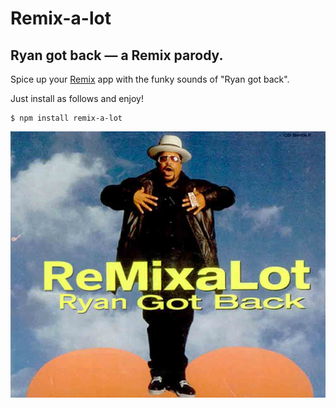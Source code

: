 # Remix-a-lot

## Ryan got back — a Remix parody.

Spice up your [Remix](https://github.com/remix-run/remix) app with the funky sounds of "Ryan got back".

Just install as follows and enjoy!

```
$ npm install remix-a-lot
```

![Remix-a-lot — Ryan got back](https://github.com/donavon/remix-a-lot/blob/main/remix-a-lot.jpg?raw=true)
